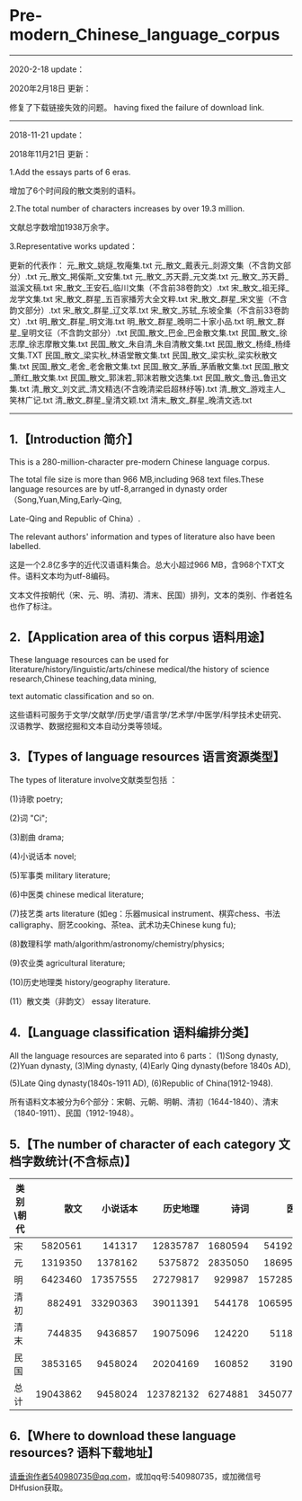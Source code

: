 # Pre-modern_Chinese_language_corpus

--------------------------------------------------------------

2020-2-18 update：

2020年2月18日 更新：

修复了下载链接失效的问题。 having fixed the failure of download link. 


--------------------------------------------------------------


2018-11-21 update：

2018年11月21日 更新： 

1.Add the essays parts of 6 eras.

增加了6个时间段的散文类别的语料。

2.The total number of characters increases by over 19.3 million.

文献总字数增加1938万余字。


3.Representative works updated：

更新的代表作：
元_散文_姚燧_牧庵集.txt 
元_散文_戴表元_剡源文集（不含韵文部分）.txt 
元_散文_掲傒斯_文安集.txt 
元_散文_苏天爵_元文类.txt 
元_散文_苏天爵_滋溪文稿.txt 
宋_散文_王安石_临川文集（不含前38卷韵文）.txt 
宋_散文_祖无择_龙学文集.txt 
宋_散文_群星_五百家播芳大全文粹.txt 
宋_散文_群星_宋文鉴（不含韵文部分）.txt 
宋_散文_群星_辽文萃.txt 
宋_散文_苏轼_东坡全集（不含前33卷韵文）.txt 
明_散文_群星_明文海.txt 
明_散文_群星_晚明二十家小品.txt 
明_散文_群星_皇明文征（不含韵文部分）.txt 
民国_散文_巴金_巴金散文集.txt 
民国_散文_徐志摩_徐志摩散文集.txt 
民国_散文_朱自清_朱自清散文集.txt 
民国_散文_杨绛_杨绛文集.TXT 
民国_散文_梁实秋_林语堂散文集.txt 
民国_散文_梁实秋_梁实秋散文集.txt 
民国_散文_老舍_老舍散文集.txt 
民国_散文_茅盾_茅盾散文集.txt 
民国_散文_萧红_散文集.txt 
民国_散文_郭沫若_郭沫若散文选集.txt 
民国_散文_鲁迅_鲁迅文集.txt 
清_散文_刘文武_清文精选(不含晚清梁启超林纾等).txt 
清_散文_游戏主人_笑林广记.txt 
清_散文_群星_皇清文颖.txt 
清末_散文_群星_晚清文选.txt 

------------------------------------------------------------------------------------------------------------------

## 1.【Introduction 简介】

This is a 280-million-character pre-modern Chinese language corpus.

The total file size is more than 966 MB,including 968 text files.These language resources are by utf-8,arranged in dynasty order（Song,Yuan,Ming,Early-Qing,

Late-Qing and Republic of China）.

The relevant authors' information and types of literature also have been labelled.

这是一个2.8亿多字的近代汉语语料集合。总大小超过966 MB，含968个TXT文件。语料文本均为utf-8编码。

文本文件按朝代（宋、元、明、清初、清末、民国）排列，文本的类别、作者姓名也作了标注。



## 2.【Application area of this corpus 语料用途】
 
These language resources can be used for literature/history/linguistic/arts/chinese medical/the history of science research,Chinese teaching,data mining,

text automatic classification and so on.
 
  这些语料可服务于文学/文献学/历史学/语言学/艺术学/中医学/科学技术史研究、汉语教学、数据挖掘和文本自动分类等领域。



## 3.【Types of language resources  语言资源类型】

The types of literature involve文献类型包括 ：

(1)诗歌 poetry;

(2)词 "Ci";

(3)剧曲 drama; 

(4)小说话本 novel; 

(5)军事类 military literature; 

(6)中医类 chinese medical literature; 

(7)技艺类 arts literature (如eg：乐器musical instrument、棋弈chess、书法calligraphy、厨艺cooking、茶tea、武术功夫Chinese kung fu); 

(8)数理科学 math/algorithm/astronomy/chemistry/physics; 

(9)农业类 agricultural literature;

(10)历史地理类 history/geography literature.

(11）散文类（非韵文） essay literature.




## 4.【Language classification 语料编排分类】

All the language resources are separated into 6 parts： (1)Song dynasty, (2)Yuan dynasty, (3)Ming dynasty, (4)Early Qing dynasty(before 1840s AD), 

(5)Late Qing dynasty(1840s-1911 AD), (6)Republic of China(1912-1948).

所有语料文本被分为6个部分：宋朝、元朝、明朝、清初（1644-1840）、清末（1840-1911）、民国（1912-1948）。



## 5.【The number of character of each category 文档字数统计(不含标点)】

|类别\朝代|散文|小说话本|历史地理|诗词|医学|农学|剧曲|数理科学|技艺|军事|总字数|   
|-|-:|-:|-:|-:|-:|-:|-:|-:|-:|-:|-:|  
宋|5820561|141317|12835787|1680594|5419232|18930|	0|	285620|	33288	|445545	|26680874|
元|1319350|1378162|5375872|2835050|1869542|189182	|2423584	|116977|	50850	|0	|15558569|
明|6423460|17357555|27279817|929987|15728504|552105|	2639445	|1454890|	187069|	803206|	73356038|
清初|882491|33290363|39011391|544178|10659597|5692	|1040341	|3749246	|501007|	0|	89684306|
清末|744835|9436857|19075096|124220|511873|0|	1411883|	0|	0|	19670|	31324434|
民国|3853165|9458024|20204169|160852|319042|0	|427896|	0|	0|	136671	|34559819|
总计|19043862|9458024|123782132|6274881|34507790|765909|7943149|5606733|772214|1405092|271164040|






## 6.【Where to download these language resources? 语料下载地址】

请垂询作者540980735@qq.com，或加qq号:540980735，或加微信号DHfusion获取。




